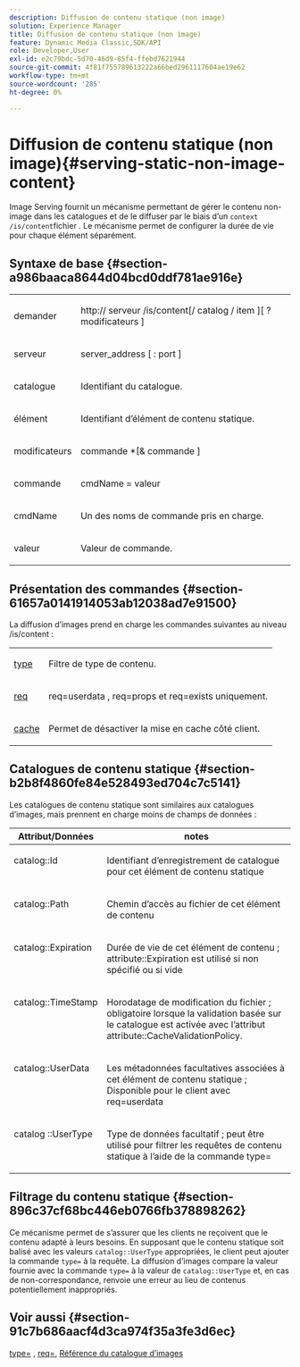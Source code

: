 ```yaml
---
description: Diffusion de contenu statique (non image)
solution: Experience Manager
title: Diffusion de contenu statique (non image)
feature: Dynamic Media Classic,SDK/API
role: Developer,User
exl-id: e2c79bdc-5d70-46d9-85f4-ffebd7621944
source-git-commit: 4f81f755789613222a66bed2961117604ae19e62
workflow-type: tm+mt
source-wordcount: '285'
ht-degree: 0%

---
```


# Diffusion de contenu statique (non image){#serving-static-non-image-content}

Image Serving fournit un mécanisme permettant de gérer le contenu non-image dans les catalogues et de le diffuser par le biais d’un `context /is/content`fichier . Le mécanisme permet de configurer la durée de vie pour chaque élément séparément.

## Syntaxe de base {#section-a986baaca8644d04bcd0ddf781ae916e}

<table id="simpletable_4A6249F0C40747339524323EB0831CE4"> 
 <tr class="strow"> 
  <td class="stentry"> <p> <span class="codeph"><span class="varname"> demander </span> </span> </p> </td> 
  <td class="stentry"> <p> <span class="codeph"><span class="varname"> http:// serveur </span>/is/content[/ <span class="varname"> catalog </span>/ <span class="varname"> item </span>][ ? <span class="varname"> modificateurs </span>] </span> </p> </td> 
 </tr> 
 <tr class="strow"> 
  <td class="stentry"> <p> <span class="codeph"><span class="varname"> serveur </span> </span> </p> </td> 
  <td class="stentry"> <p> <span class="codeph"><span class="varname"> </span>server_address [ : <span class="varname"> port </span>]</span> </p> </td> 
 </tr> 
 <tr class="strow"> 
  <td class="stentry"> <p> <span class="codeph"> <span class="varname"> catalogue </span> </span> </p> </td> 
  <td class="stentry"> <p>Identifiant du catalogue. </p> </td> 
 </tr> 
 <tr class="strow"> 
  <td class="stentry"> <p> <span class="codeph"> <span class="varname"> élément </span> </span> </p> </td> 
  <td class="stentry"> <p>Identifiant d’élément de contenu statique. </p> </td> 
 </tr> 
 <tr class="strow"> 
  <td class="stentry"> <p> <span class="codeph"> <span class="varname"> modificateurs </span> </span> </p> </td> 
  <td class="stentry"> <p> <span class="codeph"><span class="varname"> commande </span>*[&amp; <span class="varname"> commande </span>]</span> </p> </td> 
 </tr> 
 <tr class="strow"> 
  <td class="stentry"> <p> <span class="codeph"> <span class="varname"> commande </span> </span> </p> </td> 
  <td class="stentry"> <p> <span class="codeph"> <span class="varname"> cmdName </span>= <span class="varname"> valeur </span> </span> </p> </td> 
 </tr> 
 <tr class="strow"> 
  <td class="stentry"> <p> <span class="codeph"> <span class="varname"> cmdName </span> </span> </p> </td> 
  <td class="stentry"> <p>Un des noms de commande pris en charge. </p> </td> 
 </tr> 
 <tr class="strow"> 
  <td class="stentry"> <p> <span class="codeph"> valeur <span class="varname"> </span> </span> </p> </td> 
  <td class="stentry"> <p>Valeur de commande. </p> </td> 
 </tr> 
</table>

## Présentation des commandes {#section-61657a0141914053ab12038ad7e91500}

La diffusion d’images prend en charge les commandes suivantes au niveau /is/content :

<table id="simpletable_1D96BA1AB5394B3C9B91D46617AFC0FA"> 
 <tr class="strow"> 
  <td class="stentry"> <a href="../../../../../is-api/http-ref/image-serving-api-ref/c-http-protocol-reference/c-command-reference/r-type.md#reference-89094fd1c50c444eb082cd266769cccb" type="reference" format="dita" scope="local"> type </a> </td> 
  <td class="stentry"> <p>Filtre de type de contenu. </p> </td> 
 </tr> 
 <tr class="strow"> 
  <td class="stentry"> <a href="../../../../../is-api/http-ref/image-serving-api-ref/c-http-protocol-reference/c-command-reference/r-req/r-req.md#reference-907cdb4a97034db7ad94695f25552e76" type="reference" format="dita" scope="local"> req </a> </td> 
  <td class="stentry"> <p> <span class="codeph"> req=userdata </span>, <span class="codeph"> req=props </span>et <span class="codeph"> req=exists </span> uniquement. </p> </td> 
 </tr> 
 <tr class="strow"> 
  <td class="stentry"> <a href="../../../../../is-api/http-ref/image-serving-api-ref/c-http-protocol-reference/c-command-reference/r-is-http-cache.md#reference-168189bee4ce4d1189d427891f22be2e" type="reference" format="dita" scope="local"> cache </a> </td> 
  <td class="stentry"> <p>Permet de désactiver la mise en cache côté client. </p> </td> 
 </tr> 
</table>

## Catalogues de contenu statique {#section-b2b8f4860fe84e528493ed704c7c5141}

Les catalogues de contenu statique sont similaires aux catalogues d’images, mais prennent en charge moins de champs de données :

<table id="table_3B111EC3AA1044FB9B659FD54BADDC39"> 
 <thead> 
  <tr> 
   <th class="entry"> <b> Attribut/Données</b> </th> 
   <th class="entry"> <b> notes</b> </th> 
  </tr> 
 </thead>
 <tbody> 
  <tr valign="top"> 
   <td> <p> <span class="codeph"> catalog::Id </span> </p> </td> 
   <td> <p> Identifiant d’enregistrement de catalogue pour cet élément de contenu statique </p> </td> 
  </tr> 
  <tr valign="top"> 
   <td> <p> <span class="codeph"> catalog::Path </span> </p> </td> 
   <td> <p> Chemin d’accès au fichier de cet élément de contenu </p> </td> 
  </tr> 
  <tr valign="top"> 
   <td> <p> <span class="codeph"> catalog::Expiration </span> </p> </td> 
   <td> <p> Durée de vie de cet élément de contenu ; attribute::Expiration est utilisé si non spécifié ou si vide </p> </td> 
  </tr> 
  <tr valign="top"> 
   <td> <p> <span class="codeph"> catalog::TimeStamp </span> </p> </td> 
   <td> <p> Horodatage de modification du fichier ; obligatoire lorsque la validation basée sur le catalogue est activée avec l’attribut attribute::CacheValidationPolicy. </p> </td> 
  </tr> 
  <tr valign="top"> 
   <td> <p> <span class="codeph"> catalog::UserData </span> </p> </td> 
   <td> <p> Les métadonnées facultatives associées à cet élément de contenu statique ; Disponible pour le client avec req=userdata </p> </td> 
  </tr> 
  <tr valign="top"> 
   <td> <p> <span class="codeph"> catalog ::UserType </span> </p> </td> 
   <td> <p> Type de données facultatif ; peut être utilisé pour filtrer les requêtes de contenu statique à l’aide de la commande type= </p> </td> 
  </tr> 
 </tbody> 
</table>

## Filtrage du contenu statique {#section-896c37cf68bc446eb0766fb378898262}

Ce mécanisme permet de s’assurer que les clients ne reçoivent que le contenu adapté à leurs besoins. En supposant que le contenu statique soit balisé avec les valeurs `catalog::UserType` appropriées, le client peut ajouter la commande `type=` à la requête. La diffusion d’images compare la valeur fournie avec la commande `type=` à la valeur de `catalog::UserType` et, en cas de non-correspondance, renvoie une erreur au lieu de contenus potentiellement inappropriés.

## Voir aussi {#section-91c7b686aacf4d3ca974f35a3fe3d6ec}

[type=](../../../../../is-api/http-ref/image-serving-api-ref/c-http-protocol-reference/c-command-reference/r-type.md#reference-89094fd1c50c444eb082cd266769cccb) , [req=](../../../../../is-api/http-ref/image-serving-api-ref/c-http-protocol-reference/c-command-reference/r-req/r-req.md#reference-907cdb4a97034db7ad94695f25552e76), [Référence du catalogue d’images](../../../../../is-api/image-catalog/image-serving-api-ref/c-image-catalog-reference/c-overview/c-overview.md#concept-9ce2b6a133de45f783e95cabc5810ac3)
